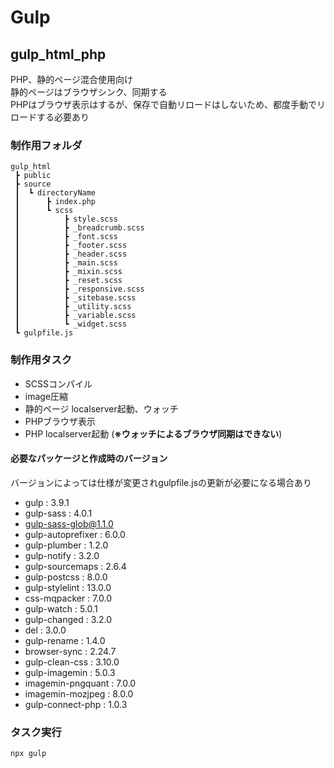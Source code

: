 # Gulp

## gulp_html_php
PHP、静的ページ混合使用向け  
静的ページはブラウザシンク、同期する  
PHPはブラウザ表示はするが、保存で自動リロードはしないため、都度手動でリロードする必要あり  


### 制作用フォルダ
```
gulp_html
 ┣ public
 ┣ source
 ┃  ┗ directoryName
 ┃      ┣ index.php
 ┃      ┗ scss
 ┃          ┣ style.scss
 ┃          ┣ _breadcrumb.scss
 ┃          ┣ _font.scss
 ┃          ┣ _footer.scss
 ┃          ┣ _header.scss
 ┃          ┣ _main.scss
 ┃          ┣ _mixin.scss
 ┃          ┣ _reset.scss
 ┃          ┣ _responsive.scss
 ┃          ┣ _sitebase.scss
 ┃          ┣ _utility.scss
 ┃          ┣ _variable.scss
 ┃          ┗ _widget.scss
 ┗ gulpfile.js
```


### 制作用タスク

- SCSSコンパイル
- image圧縮
- 静的ページ localserver起動、ウォッチ
- PHPブラウザ表示
- PHP localserver起動 (**※ウォッチによるブラウザ同期はできない**)


#### 必要なパッケージと作成時のバージョン
バージョンによっては仕様が変更されgulpfile.jsの更新が必要になる場合あり  

- gulp : 3.9.1
- gulp-sass : 4.0.1
- gulp-sass-glob@1.1.0
- gulp-autoprefixer : 6.0.0
- gulp-plumber : 1.2.0
- gulp-notify : 3.2.0
- gulp-sourcemaps : 2.6.4
- gulp-postcss : 8.0.0
- gulp-stylelint : 13.0.0
- css-mqpacker : 7.0.0
- gulp-watch : 5.0.1
- gulp-changed : 3.2.0
- del : 3.0.0
- gulp-rename : 1.4.0
- browser-sync : 2.24.7
- gulp-clean-css : 3.10.0
- gulp-imagemin : 5.0.3
- imagemin-pngquant : 7.0.0
- imagemin-mozjpeg : 8.0.0
- gulp-connect-php : 1.0.3


### タスク実行

```
npx gulp
```
